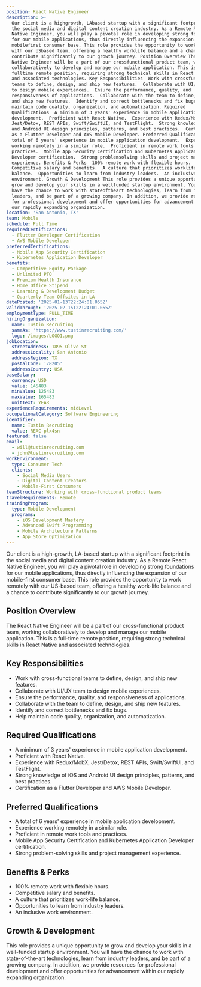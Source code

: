 ```yaml
---
position: React Native Engineer
description: >-
  Our client is a highgrowth, LAbased startup with a significant footprint in
  the social media and digital content creation industry. As a Remote React
  Native Engineer, you will play a pivotal role in developing strong foundations
  for our mobile applications, thus directly influencing the expansion of our
  mobilefirst consumer base. This role provides the opportunity to work remotely
  with our USbased team, offering a healthy worklife balance and a chance to
  contribute significantly to our growth journey. Position Overview The React
  Native Engineer will be a part of our crossfunctional product team, working
  collaboratively to develop and manage our mobile application. This is a
  fulltime remote position, requiring strong technical skills in React Native
  and associated technologies. Key Responsibilities  Work with crossfunctional
  teams to define, design, and ship new features.  Collaborate with UI/UX team
  to design mobile experiences.  Ensure the performance, quality, and
  responsiveness of applications.  Collaborate with the team to define, design,
  and ship new features.  Identify and correct bottlenecks and fix bugs.  Help
  maintain code quality, organization, and automatization. Required
  Qualifications  A minimum of 3 years' experience in mobile application
  development.  Proficient with React Native.  Experience with Redux/MobX,
  Jest/Detox, REST APIs, Swift/SwiftUI, and TestFlight.  Strong knowledge of iOS
  and Android UI design principles, patterns, and best practices.  Certification
  as a Flutter Developer and AWS Mobile Developer. Preferred Qualifications  A
  total of 6 years' experience in mobile application development.  Experience
  working remotely in a similar role.  Proficient in remote work tools and
  practices.  Mobile App Security Certification and Kubernetes Application
  Developer certification.  Strong problemsolving skills and project management
  experience. Benefits & Perks  100% remote work with flexible hours. 
  Competitive salary and benefits.  A culture that prioritizes worklife
  balance.  Opportunities to learn from industry leaders.  An inclusive work
  environment. Growth & Development This role provides a unique opportunity to
  grow and develop your skills in a wellfunded startup environment. You will
  have the chance to work with stateoftheart technologies, learn from industry
  leaders, and be part of a growing company. In addition, we provide resources
  for professional development and offer opportunities for advancement within
  our rapidly expanding organization.
location: 'San Antonio, TX'
team: Mobile
schedule: Full Time
requiredCertifications:
  - Flutter Developer Certification
  - AWS Mobile Developer
preferredCertifications:
  - Mobile App Security Certification
  - Kubernetes Application Developer
benefits:
  - Competitive Equity Package
  - Unlimited PTO
  - Premium Health Insurance
  - Home Office Stipend
  - Learning & Development Budget
  - Quarterly Team Offsites in LA
datePosted: '2025-01-13T22:24:01.055Z'
validThrough: '2025-02-15T22:24:01.055Z'
employmentType: FULL_TIME
hiringOrganization:
  name: Tustin Recruiting
  sameAs: 'https://www.tustinrecruiting.com/'
  logo: /images/LOGO1.png
jobLocation:
  streetAddress: 1895 Olive St
  addressLocality: San Antonio
  addressRegion: TX
  postalCode: '78205'
  addressCountry: USA
baseSalary:
  currency: USD
  value: 145483
  minValue: 125483
  maxValue: 165483
  unitText: YEAR
experienceRequirements: midLevel
occupationalCategory: Software Engineering
identifier:
  name: Tustin Recruiting
  value: REAC-plx4sn
featured: false
email:
  - will@tustinrecruiting.com
  - john@tustinrecruiting.com
workEnvironment:
  type: Consumer Tech
  clients:
    - Social Media Users
    - Digital Content Creators
    - Mobile-First Consumers
teamStructure: Working with cross-functional product teams
travelRequirements: Remote
trainingProgram:
  type: Mobile Development
  programs:
    - iOS Development Mastery
    - Advanced Swift Programming
    - Mobile Architecture Patterns
    - App Store Optimization
---
```




Our client is a high-growth, LA-based startup with a significant footprint in the social media and digital content creation industry. As a Remote React Native Engineer, you will play a pivotal role in developing strong foundations for our mobile applications, thus directly influencing the expansion of our mobile-first consumer base. This role provides the opportunity to work remotely with our US-based team, offering a healthy work-life balance and a chance to contribute significantly to our growth journey.

## Position Overview
The React Native Engineer will be a part of our cross-functional product team, working collaboratively to develop and manage our mobile application. This is a full-time remote position, requiring strong technical skills in React Native and associated technologies. 

## Key Responsibilities
- Work with cross-functional teams to define, design, and ship new features.
- Collaborate with UI/UX team to design mobile experiences.
- Ensure the performance, quality, and responsiveness of applications.
- Collaborate with the team to define, design, and ship new features.
- Identify and correct bottlenecks and fix bugs.
- Help maintain code quality, organization, and automatization.

## Required Qualifications
- A minimum of 3 years' experience in mobile application development.
- Proficient with React Native.
- Experience with Redux/MobX, Jest/Detox, REST APIs, Swift/SwiftUI, and TestFlight.
- Strong knowledge of iOS and Android UI design principles, patterns, and best practices.
- Certification as a Flutter Developer and AWS Mobile Developer.

## Preferred Qualifications
- A total of 6 years' experience in mobile application development.
- Experience working remotely in a similar role.
- Proficient in remote work tools and practices.
- Mobile App Security Certification and Kubernetes Application Developer certification.
- Strong problem-solving skills and project management experience.

## Benefits & Perks
- 100% remote work with flexible hours.
- Competitive salary and benefits.
- A culture that prioritizes work-life balance.
- Opportunities to learn from industry leaders.
- An inclusive work environment.

## Growth & Development
This role provides a unique opportunity to grow and develop your skills in a well-funded startup environment. You will have the chance to work with state-of-the-art technologies, learn from industry leaders, and be part of a growing company. In addition, we provide resources for professional development and offer opportunities for advancement within our rapidly expanding organization.
